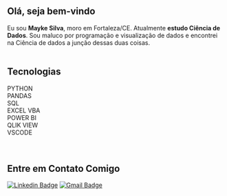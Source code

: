 ## Olá, seja bem-vindo

Eu sou **Mayke Silva**, moro em Fortaleza/CE. Atualmente **estudo Ciência de Dados**. Sou maluco por programação e visualização de dados e encontrei na Ciência de dados a junção dessas duas coisas.
</br>
</br>

## Tecnologias
PYTHON </br>
PANDAS </br>
SQL </br>
EXCEL VBA </br>
POWER BI </br>
QLIK VIEW </br>
VSCODE </br>
</br>
</br>

## Entre em Contato Comigo
[![Linkedin Badge](https://img.shields.io/badge/-LinkedIn-blue?style=flat&logo=LinkedIn&logoColor=white)](https://www.linkedin.com/in/maykesilva/)
[![Gmail Badge](https://img.shields.io/badge/-Gmail-c14438?style=flat-square&logo=Gmail&logoColor=white&link=mailto:mayke.ns@gmail.com)](mailto:mayke.ns@gmail.com)


